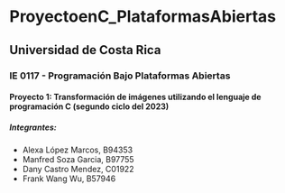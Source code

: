 # ProyectoenC_PlataformasAbiertas
## Universidad de Costa Rica
### IE 0117 - Programación Bajo Plataformas Abiertas
#### Proyecto 1: Transformación de imágenes utilizando el lenguaje de programación C (segundo ciclo del 2023)
##### Integrantes:
- Alexa López Marcos, B94353
- Manfred Soza Garcia, B97755
- Dany Castro Mendez, C01922
- Frank Wang Wu, B57946
